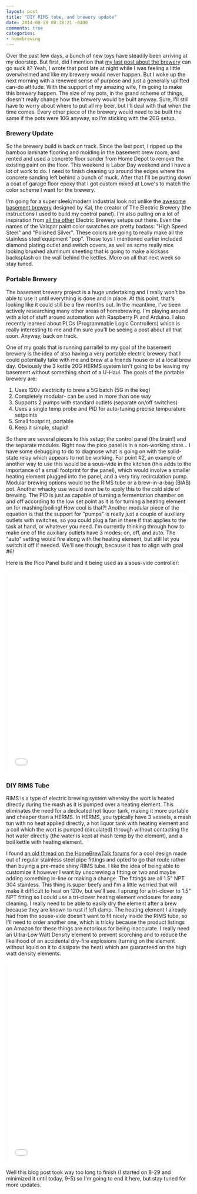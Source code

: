 ```yaml
---
layout: post
title: "DIY RIMS tube, and brewery update"
date: 2014-08-29 08:38:21 -0400
comments: true
categories:
- homebrewing
---
```


Over the past few days, a bunch of new toys have steadily been arriving at my doorstep. But first, did I mention that [my last post about the brewery](/blog/2014/07/24/downsizing-sucks) can go suck it? <!-- more -->Yeah, I wrote that post late at night while I was feeling a little overwhelmed and like my brewery would never happen. But I woke up the next morning with a renewed sense of purpose and just a generally uplifted can-do attitude. With the support of my amazing wife, I'm going to make this brewery happen. The size of my pots, in the grand scheme of things, doesn't really change how the brewery would be built anyway. Sure, I'll still have to worry about where to put all my beer, but I'll deal with that when the time comes. Every other piece of the brewery would need to be built the same if the pots were 10G anyway, so I'm sticking with the 20G setup.

### Brewery Update

So the brewery build is back on track. Since the last post, I ripped up the bamboo laminate flooring and molding in the basement brew room, and rented and used a concrete floor sander from Home Depot to remove the existing paint on the floor. This weekend is Labor Day weekend and I have a lot of work to do. I need to finish cleaning up around the edges where the concrete sanding left behind a bunch of muck. After that I'll be putting down a coat of garage floor epoxy that I got custom mixed at Lowe's to match the color scheme I want for the brewery.

I'm going for a super sleek/modern industrial look not unlike the [awesome basement brewery](http://www.theelectricbrewery.com/gallery) designed by Kal, the creator of The Electric Brewery (the instructions I used to build my control panel). I'm also pulling on a lot of inspiration from [all the other](http://www.theelectricbrewery.com/testimonials) Electric Brewery setups out there. Even the names of the Valspar paint color swatches are pretty badass: "High Speed Steel" and "Polished Silver". These colors are going to really make all the stainless steel equipment "pop". Those toys I mentioned earlier included diamond plating outlet and switch covers, as well as some really nice looking brushed aluminum sheeting that is going to make a kickass backsplash on the wall behind the kettles. More on all that next week so stay tuned.

### Portable Brewery

The basement brewery project is a huge undertaking and I really won't be able to use it until everything is done and in place. At this point, that's looking like it could still be a few months out. In the meantime, I've been actively researching many other areas of homebrewing. I'm playing around with a lot of stuff around automation with Raspberry Pi and Arduino. I also recently learned about PLCs (Programmable Logic Controllers) which is really interesting to me and I'm sure you'll be seeing a post about all that soon. Anyway, back on track.

One of my goals that is running parrallel to my goal of the basement brewery is the idea of also having a very portable electric brewery that I could potentially take with me and brew at a friends house or at a local brew day. Obviously the 3 kettle 20G HERMS system isn't going to be leaving my basement without something short of a U-Haul. The goals of the portable brewery are:

1. Uses 120v electricity to brew a 5G batch (5G in the keg)
2. Completely modular- can be used in more than one way
3. Supports 2 pumps with standard outlets (separate on/off switches)
4. Uses a single temp probe and PID for auto-tuning precise tempurature setpoints
5. Small footprint, portable
6. Keep it simple, stupid!

So there are several pieces to this setup; the control panel (the brain!) and the separate modules. Right now the pico panel is in a non-working state... I have some debugging to do to diagnose what is going on with the solid-state relay which appears to not be working. For point #2, an example of another way to use this would be a sous-vide in the kitchen (this adds to the importance of a small footprint for the panel), which would involve a smaller heating element plugged into the panel, and a very tiny recirculation pump. Modular brewing options would be the RIMS tube or a brew-in-a-bag (BIAB) pot. Another whacky use would even be to apply this to the cold side of brewing. The PID is just as capable of turning a fermentation chamber on and off according to the low set point as it is for turning a heating element on for mashing/boiling! How cool is that?! Another modular piece of the equation is that the support for "pumps" is really just a couple of auxiliary outlets with switches, so you could plug a fan in there if that applies to the task at hand, or whatever you need. I'm currently thinking through how to make one of the auxiliary outlets have 3 modes: on, off, and auto. The "auto" setting would fire along with the heating element, but still let you switch it off if needed. We'll see though, because it has to align with goal #6!

Here is the Pico Panel build and it being used as a sous-vide controller:

<iframe class="imgur-album" width="100%" height="550" frameborder="0" src="//imgur.com/a/BE1XY/embed"></iframe>

### DIY RIMS Tube

RIMS is a type of electric brewing system whereby the wort is heated directly during the mash as it is pumped over a heating element. This eliminates the need for a dedicated hot liquor tank, making it more portable and cheaper than a HERMS. In HERMS, you typically have 3 vessels, a mash tun with no heat applied directly, a hot liquor tank with heating element and a coil which the wort is pumped (circulated) through without contacting the hot water directly (the water is kept at mash temp by the element), and a boil kettle with heating element.

I found [an old thread on the HomeBrewTalk forums](http://www.homebrewtalk.com/f51/rims-dummies-114997) for a cool design made out of regular stainless steel pipe fittings and opted to go that route rather than buying a pre-made shiny RIMS tube. I like the idea of being able to customize it however I want by unscrewing a fitting or two and maybe adding something in-line or making a change. The fittings are all 1.5" NPT 304 stainless. This thing is super beefy and I'm a little worried that will make it difficult to heat on 120v, but we'll see. I sprung for a tri-clover to 1.5" NPT fitting so I could use a tri-clover heating element enclosure for easy cleaning. I really need to be able to easily dry the element after a brew because they are known to rust if left damp. The heating element I already had from the souse-vide doesn't want to fit nicely inside the RIMS tube, so I'll need to order another one, which is tricky because the product listings on Amazon for these things are notorious for being inaccurate. I really need an Ultra-Low Watt Density element to prevent scorching and to reduce the likelihood of an accidental dry-fire explosions (turning on the element without liquid on it to dissipate the heat) which are guaranteed on the high watt density elements.

<iframe class="imgur-album" width="100%" height="550" frameborder="0" src="//imgur.com/a/5mPuB/embed"></iframe>

Well this blog post took way too long to finish (I started on 8-29 and minimized it until today, 9-5) so I'm going to end it here, but stay tuned for more updates.